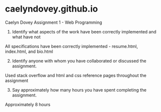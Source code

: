 # caelyndovey.github.io
Caelyn Dovey
Assignment 1 - Web Programming

1. Identify what aspects of the work have been correctly implemented and what have not

All specifications have been correctly implemented - resume.html, index.html, and bio.html


2. Identify anyone with whom you have collaborated or discussed the assignment.

Used stack overflow and html and css reference pages throughout the assignment


3. Say approximately how many hours you have spent completing the assignment.

Approximately 8 hours